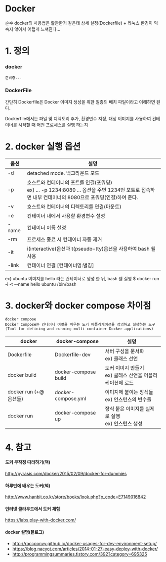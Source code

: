 ﻿# Docker

순수 docker의 사용법은 할만한거 같은데 상세 설정(Dockerfile) + 리눅스 환경이 익숙지 않아서 어렵게 느껴진다...

# 1. 정의

### docker
    준비중...

### DockerFile

간단히 Dockerfile은 Docker 이미지 생성을 위한 일종의 배치 파일이라고 이해하면 된다.

Dockerfile에서는 파일 및 디렉토리 추가, 환경변수 지정, 대상 이미지를 사용하여 컨테이너를 시작할 때 어떤 프로세스를 실행 하는지

# 2. docker 실행 옵션

| 옵션 | 설명 |
| ------------- | ------------- |
| -d | detached mode. 백그라운드 모드 |
| -p | 호스트와 컨테이너의 포트를 연결(포워딩) <br /> ex) ... -p 1234:8080 ... 옵션을 주면 1234번 포트로 접속하면 내부 컨테이너의 8080으로 포워딩(연결)하여 준다. |
| -v | 호스트와 컨테이너의 디렉토리를 연결(마운트) |
| -e | 컨테이너 내에서 사용할 환경변수 설정 |
| -name | 컨테이너 이름 설정 |
| -rm | 프로세스 종료 시 컨테이너 자동 제거 |
| -it | i(interactive)옵션과 t(pseudo-tty)옵션을 사용하여 bash 쉘 사용 |
| -link | 컨테이너 연결 [컨테이너명:별칭] |


ex) ubuntu 이미지를 hello 라는 컨테이너로 생성 한 뒤, bash 쉘 실행
$ docker run -i -t --name hello ubuntu /bin/bash
# 3. docker와 docker compose 차이점

    docker compose
    Docker Compose는 컨테이너 여럿을 띄우는 도커 애플리케이션을 정의하고 실행하는 도구(Tool for defining and running multi-container Docker applications)

| docker | docker-compose | 설명 |
| ------------- | ------------- | ------------- |
| Dockerfile | Dockerfile-dev | 서버 구성을 문서화 <br /> ex) 클래스 선언 |
| docker build | docker-compose build | 도커 이미지 만들기 <br /> ex) 클래스 선언을 어플리케이션에 로드 |
| docker run (+@ 옵션들) | docker-compose.yml | 이미지에 붙이는 장식들 <br /> ex) 인스턴스의 변수들 |
| docker run | docker-compose up | 장식 붙은 이미지를 실제로 실행 <br /> ex) 인스턴스 생성 |

# 4. 참고

#### 도커 무작정 따라하기(책)
http://pyrasis.com/docker/2015/02/09/docker-for-dummies

#### 하루만에 배우는 도커(책)
http://www.hanbit.co.kr/store/books/look.php?p_code=E7149016842

#### 인터넷 클라우드에서 도커 체험
https://labs.play-with-docker.com/

#### docker 설명(블로그)

* http://raccoonyy.github.io/docker-usages-for-dev-environment-setup/
* https://blog.nacyot.com/articles/2014-01-27-easy-deploy-with-docker/
* http://programmingsummaries.tistory.com/392?category=695325
